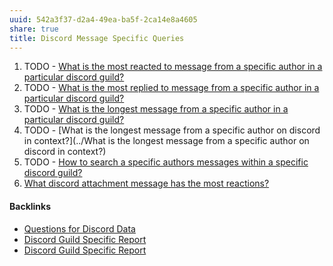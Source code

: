 ```yaml
---
uuid: 542a3f37-d2a4-49ea-ba5f-2ca14e8a4605
share: true
title: Discord Message Specific Queries
---
```

1. TODO - [What is the most reacted to message from a specific author in a particular discord guild?](../4f6addae-7bb7-4743-8249-5bfd1ac4a6cc)
2. TODO - [What is the most replied to message from a specific author in a particular discord guild?](../16563015-3102-4e34-92c3-08aee5f52dd9)
3.  TODO - [What is the longest message from a specific author in a particular discord guild?](../0a5d84e3-7342-474a-a6ba-5058780c2c02)
4.  TODO - [What is the longest message from a specific author on discord in context?](../What is the longest message from a specific author on discord in context?)
6. TODO - [How to search a specific authors messages within a specific discord guild?](../3c8179a3-265d-4591-881c-d6720b8d4417)
5. [What discord attachment message has the most reactions?](../0ddac7dd-a016-4971-b163-b4f890232e50)


#### Backlinks

* [Questions for Discord Data](/46abc67b-bbe7-4800-82f5-f08d4c457ef0)
* [Discord Guild Specific Report](/a41f63f6-9eaf-41bb-8e62-e47ffa29cb92)
* [Discord Guild Specific Report](/a41f63f6-9eaf-41bb-8e62-e47ffa29cb92)